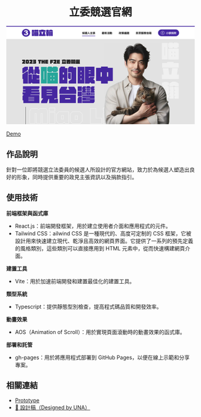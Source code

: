 <div align="center">

# 立委競選官網

![立委競選官網封面](public/images/cover.png)

</div>

[Demo](https://timingjl.github.io/legislative-campaign-official-website-by-una/)

## 作品說明

針對一位即將競選立法委員的候選人所設計的官方網站，致力於為候選人塑造出良好的形象，同時提供重要的政見主張資訊以及捐款指引。

## 使用技術

**前端框架與函式庫**

- React.js：前端開發框架，用於建立使用者介面和應用程式的元件。
- Tailwind CSS：ailwind CSS 是一種現代的、高度可定制的 CSS 框架，它被設計用來快速建立現代、乾淨且高效的網頁界面。它提供了一系列的預先定義的風格類別，這些類別可以直接應用到 HTML 元素中，從而快速構建網頁介面。

**建置工具**

- Vite：用於加速前端開發和建置最佳化的建置工具。

**類型系統**

- Typescript：提供靜態型別檢查，提高程式碼品質和開發效率。

**動畫效果**

- AOS（Animation of Scroll）：用於實現頁面滾動時的動畫效果的函式庫。

**部署和託管**

- gh-pages：用於將應用程式部署到 GitHub Pages，以便在線上示範和分享專案。

## 相關連結

- [Prototype](https://www.figma.com/proto/GDvhrmKAtFgcHe5aVjBci0/2023TheF2E-第一階段-立委競選官網(UNA)?page-id=80%3A569&type=design&node-id=80-570&viewport=521%2C203%2C0.25&t=V9f9YjM3wHfkRUeV-1&scaling=scale-down)
- [🎨 設計稿（Designed by UNA）](https://www.figma.com/file/GDvhrmKAtFgcHe5aVjBci0/2023TheF2E-第一階段-立委競選官網(UNA)?type=design&node-id=80-570&mode=design&t=IiNRQfprx9Q63dWR-0)
